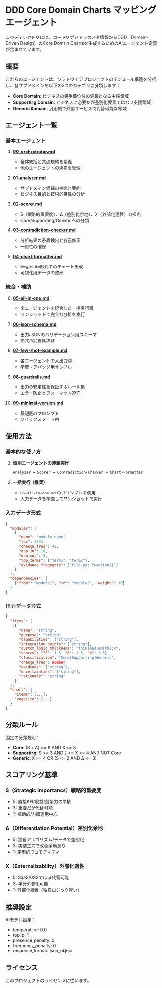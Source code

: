 # DDD Core Domain Charts マッピングエージェント

このディレクトリには、コードリポジトリのメタ情報からDDD（Domain-Driven Design）のCore Domain Chartsを生成するためのAIエージェント定義が含まれています。

## 概要

これらのエージェントは、ソフトウェアプロジェクトのモジュール構造を分析し、各サブドメインを以下の3つのカテゴリに分類します：

- **Core Domain**: ビジネスの競争優位性の源泉となる中核領域
- **Supporting Domain**: ビジネスに必要だが差別化要素ではない支援領域
- **Generic Domain**: 汎用的で外部サービスで代替可能な領域

## エージェント一覧

### 基本エージェント

1. **[00-orchestrator.md](./00-orchestrator.md)**
   - 全体統括と共通規約を定義
   - 他のエージェントの連携を管理

2. **[01-analyzer.md](./01-analyzer.md)**
   - サブドメイン候補の抽出と要約
   - ビジネス目的と技術的特性の分析

3. **[02-scorer.md](./02-scorer.md)**
   - S（戦略的重要度）、Δ（差別化余地）、X（外部化適性）の採点
   - Core/Supporting/Genericへの分類

4. **[03-contradiction-checker.md](./03-contradiction-checker.md)**
   - 分析結果の矛盾検出と自己修正
   - 一貫性の確保

5. **[04-chart-formatter.md](./04-chart-formatter.md)**
   - Vega-Lite形式でのチャート生成
   - 可視化用データの整形

### 統合・補助

6. **[05-all-in-one.md](./05-all-in-one.md)**
   - 全エージェントを統合した一括実行版
   - ワンショットで完全な分析を実行

7. **[06-json-schema.md](./06-json-schema.md)**
   - 出力JSONのバリデーション用スキーマ
   - 形式の妥当性検証

8. **[07-few-shot-example.md](./07-few-shot-example.md)**
   - 各エージェントの入出力例
   - 学習・デバッグ用サンプル

9. **[08-guardrails.md](./08-guardrails.md)**
   - 出力の安定性を保証するルール集
   - エラー防止とフォーマット遵守

10. **[09-minimal-version.md](./09-minimal-version.md)**
    - 最短版のプロンプト
    - クイックスタート用

## 使用方法

### 基本的な使い方

1. **個別エージェントの連鎖実行**
   ```
   Analyzer → Scorer → Contradiction-Checker → Chart-Formatter
   ```

2. **一括実行（推奨）**
   - `05-all-in-one.md` のプロンプトを使用
   - 入力データを準備してワンショットで実行

### 入力データ形式

```json
{
  "modules": [
    {
      "name": "module-name",
      "loc": 1234,
      "change_freq": 42,
      "dep_in": 18,
      "dep_out": 3,
      "top_terms": ["term1", "term2"],
      "evidence_fragments": ["file.py: function()"]
    }
  ],
  "dependencies": [
    {"from": "module1", "to": "module2", "weight": 10}
  ]
}
```

### 出力データ形式

```json
{
  "items": [
    {
      "name": "string",
      "purpose": "string",
      "capabilities": ["string"],
      "integration_points": ["string"],
      "custom_logic_thickness": "thin|medium|thick",
      "scores": {"S": 1-5, "Δ": 1-5, "X": 1-5},
      "classification": "Core|Supporting|Generic",
      "change_freq": number,
      "evidence": ["string"],
      "uncertainties": ["string"],
      "rationale": "string"
    }
  ],
  "chart": {
    "items": [...],
    "vegaLite": {...}
  }
}
```

## 分類ルール

固定の分類規則：
- **Core**: (S + Δ) >= 8 AND X <= 3
- **Supporting**: S >= 3 AND 2 <= X <= 4 AND NOT Core
- **Generic**: X >= 4 OR (S <= 2 AND Δ <= 3)

## スコアリング基準

### S（Strategic Importance）戦略的重要度
- 5: 直接KPI/収益/競争力の中核
- 3: 重要だが代替可能
- 1: 補助的/内部運用中心

### Δ（Differentiation Potential）差別化余地
- 5: 独自アルゴリズム/データで差別化
- 3: 実装工夫で改善余地あり
- 1: 定型的でコモディティ

### X（Externalizability）外部化適性
- 5: SaaS/OSSでほぼ代替可能
- 3: 半分外部化可能
- 1: 外部化困難（独自ロジック厚い）

## 推奨設定

AIモデル設定：
- temperature: 0.0
- top_p: 1
- presence_penalty: 0
- frequency_penalty: 0
- response_format: json_object

## ライセンス

このプロジェクトのライセンスに従います。